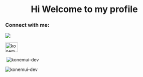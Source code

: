 <h1 align="center">Hi Welcome to my profile</h1>
<h3 align="left">Connect with me:</h3>
<p align="left">
<p><img align="center" src="https://www.codewars.com/users/Konemui/badges/micro"/></p>
<a href="https://www.leetcode.com/konemui" target="blank"><img align="center" src="https://raw.githubusercontent.com/rahuldkjain/github-profile-readme-generator/master/src/images/icons/Social/leet-code.svg" alt="konemui" height="30" width="40" /></a>
</p>

<p>&nbsp;<img align="center" src="https://github-readme-stats.vercel.app/api?username=konemui-dev&show_icons=true&locale=en" alt="konemui-dev" /></p>

<p><img align="center" src="https://github-readme-streak-stats.herokuapp.com/?user=konemui-dev&" alt="konemui-dev" /></p>



<!--
:)
-->
